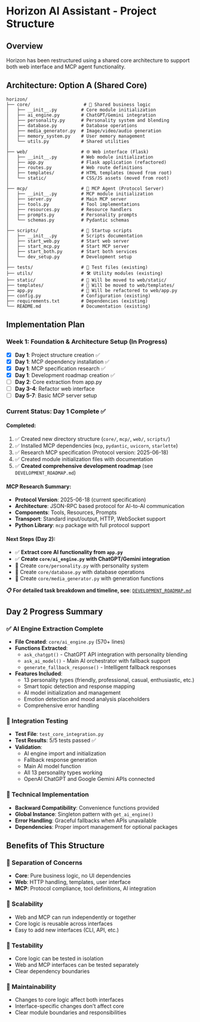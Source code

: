 # Horizon AI Assistant - Project Structure

## Overview
Horizon has been restructured using a shared core architecture to support both web interface and MCP agent functionality.

## Architecture: Option A (Shared Core)

```
horizon/
├── core/                    # 🧠 Shared business logic
│   ├── __init__.py         # Core module initialization
│   ├── ai_engine.py        # ChatGPT/Gemini integration
│   ├── personality.py      # Personality system and blending
│   ├── database.py         # Database operations
│   ├── media_generator.py  # Image/video/audio generation
│   ├── memory_system.py    # User memory management
│   └── utils.py            # Shared utilities
│
├── web/                    # 🌐 Web interface (Flask)
│   ├── __init__.py         # Web module initialization
│   ├── app.py              # Flask application (refactored)
│   ├── routes.py           # Web route definitions
│   ├── templates/          # HTML templates (moved from root)
│   └── static/             # CSS/JS assets (moved from root)
│
├── mcp/                    # 🤖 MCP Agent (Protocol Server)
│   ├── __init__.py         # MCP module initialization
│   ├── server.py           # Main MCP server
│   ├── tools.py            # Tool implementations
│   ├── resources.py        # Resource handlers
│   ├── prompts.py          # Personality prompts
│   └── schemas.py          # Pydantic schemas
│
├── scripts/                # 🚀 Startup scripts
│   ├── __init__.py         # Scripts documentation
│   ├── start_web.py        # Start web server
│   ├── start_mcp.py        # Start MCP server
│   ├── start_both.py       # Start both services
│   └── dev_setup.py        # Development setup
│
├── tests/                  # 🧪 Test files (existing)
├── utils/                  # 🛠️ Utility modules (existing)
├── static/                 # 📁 Will be moved to web/static/
├── templates/              # 📁 Will be moved to web/templates/
├── app.py                  # 📁 Will be refactored to web/app.py
├── config.py               # Configuration (existing)
├── requirements.txt        # Dependencies (existing)
└── README.md               # Documentation (existing)
```

## Implementation Plan

### Week 1: Foundation & Architecture Setup (In Progress)
- [x] **Day 1**: Project structure creation ✅
- [x] **Day 1**: MCP dependency installation ✅
- [x] **Day 1**: MCP specification research ✅
- [x] **Day 1**: Development roadmap creation ✅
- [ ] **Day 2**: Core extraction from app.py
- [ ] **Day 3-4**: Refactor web interface
- [ ] **Day 5-7**: Basic MCP server setup

### Current Status: Day 1 Complete ✅

#### Completed:
1. ✅ Created new directory structure (`core/`, `mcp/`, `web/`, `scripts/`)
2. ✅ Installed MCP dependencies (`mcp`, `pydantic`, `uvicorn`, `starlette`)
3. ✅ Research MCP specification (Protocol version: 2025-06-18)
4. ✅ Created module initialization files with documentation
5. ✅ **Created comprehensive development roadmap** (see `DEVELOPMENT_ROADMAP.md`)

#### MCP Research Summary:
- **Protocol Version**: 2025-06-18 (current specification)
- **Architecture**: JSON-RPC based protocol for AI-to-AI communication
- **Components**: Tools, Resources, Prompts
- **Transport**: Standard input/output, HTTP, WebSocket support
- **Python Library**: `mcp` package with full protocol support

#### Next Steps (Day 2):
- ✅ **Extract core AI functionality from `app.py`**
- ✅ **Create `core/ai_engine.py` with ChatGPT/Gemini integration**
- 🔄 Create `core/personality.py` with personality system
- 🔄 Create `core/database.py` with database operations
- 🔄 Create `core/media_generator.py` with generation functions

**📋 For detailed task breakdown and timeline, see**: [`DEVELOPMENT_ROADMAP.md`](./DEVELOPMENT_ROADMAP.md)

## Day 2 Progress Summary

### ✅ AI Engine Extraction Complete
- **File Created**: `core/ai_engine.py` (570+ lines)
- **Functions Extracted**:
  - `ask_chatgpt()` - ChatGPT API integration with personality blending
  - `ask_ai_model()` - Main AI orchestrator with fallback support
  - `generate_fallback_response()` - Intelligent fallback responses
- **Features Included**:
  - 13 personality types (friendly, professional, casual, enthusiastic, etc.)
  - Smart topic detection and response mapping
  - AI model initialization and management
  - Emotion detection and mood analysis placeholders
  - Comprehensive error handling

### 🧪 Integration Testing
- **Test File**: `test_core_integration.py`
- **Test Results**: 5/5 tests passed ✅
- **Validation**:
  - AI engine import and initialization
  - Fallback response generation
  - Main AI model function
  - All 13 personality types working
  - OpenAI ChatGPT and Google Gemini APIs connected

### 🔧 Technical Implementation
- **Backward Compatibility**: Convenience functions provided
- **Global Instance**: Singleton pattern with `get_ai_engine()`
- **Error Handling**: Graceful fallbacks when APIs unavailable
- **Dependencies**: Proper import management for optional packages

## Benefits of This Structure

### 🔄 Separation of Concerns
- **Core**: Pure business logic, no UI dependencies
- **Web**: HTTP handling, templates, user interface
- **MCP**: Protocol compliance, tool definitions, AI integration

### 🚀 Scalability
- Web and MCP can run independently or together
- Core logic is reusable across interfaces
- Easy to add new interfaces (CLI, API, etc.)

### 🧪 Testability
- Core logic can be tested in isolation
- Web and MCP interfaces can be tested separately
- Clear dependency boundaries

### 🔧 Maintainability
- Changes to core logic affect both interfaces
- Interface-specific changes don't affect core
- Clear module boundaries and responsibilities